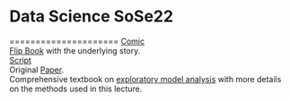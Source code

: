 # Data Science SoSe22
=====================
[Comic](https://www.amazon.de/-/en/Przemyslaw-Biecek/dp/8365291185/)\
[Flip Book](https://betaandbit.github.io/RML_DE/) with the underlying story.\
[Script](https://htmlpreview.github.io/?https://raw.githubusercontent.com/MI2DataLab/ResponsibleML-UseR2021/main/modelsXAI.html)\
Original [Paper](https://doi.org/10.1080/01605682.2021.1922098).\
Comprehensive textbook on [exploratory model analysis](https://ema.drwhy.ai/) with more details on the methods used in this lecture.

